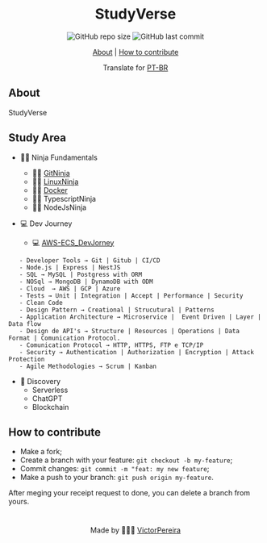 <h1 align = "center">StudyVerse</h1>

<div align="center">
   <img alt="GitHub repo size" src="https://img.shields.io/github/repo-size/victorpereiira/StudyVerse">
   <img alt="GitHub last commit" src="https://img.shields.io/github/last-commit/victorpereiira/StudyVerse">
</div>

<p align = "center">
    <a href="#about">About</a>   |
    <a href="#how-to-contribute">How to contribute</a>
</p>

<!-- <p align = "center">
   <img src="https://user-images.githubusercontent.com/64560823/212745252-a22d645c-6908-418c-806d-7df9b11e8d09.png">
</p> -->

<div align="center">
    Translate for
    <a href="./github/readme_pt-br.md">PT-BR</a>
</div>


## About
StudyVerse

## Study Area
- 🐱‍👤 Ninja Fundamentals
    - 🐱‍👤  [GitNinja](https://github.com/VictorPereiira/GitNinja)
    - 🐱‍👤  [LinuxNinja](https://github.com/VictorPereiira/LinuxNinja)
    - 🐱‍👤  [Docker](https://github.com/VictorPereiira/DockerVerse)
    - 🐱‍👤  TypescriptNinja
    - 🐱‍👤  NodeJsNinja


- 💻 Dev Journey
   - 💻 [AWS-ECS_DevJorney](https://github.com/VictorPereiira/AWS-ECS_DevJorney)

```text
   - Developer Tools → Git | Gitub | CI/CD
   - Node.js | Express | NestJS
   - SQL → MySQL | Postgress with ORM
   - NOSql → MongoDB | DynamoDB with ODM
   - Cloud  → AWS | GCP | Azure
   - Tests → Unit | Integration | Accept | Performance | Security
   - Clean Code
   - Design Pattern → Creational | Strucutural | Patterns
   - Application Architecture → Microservice |  Event Driven | Layer | Data flow
   - Design de API's → Structure | Resources | Operations | Data Format | Comunication Protocol.
   - Comunication Protocol → HTTP, HTTPS, FTP e TCP/IP
   - Security → Authentication | Authorization | Encryption | Attack Protection
   - Agile Methodologies → Scrum | Kanban
```

- 🧭 Discovery
   - Serverless
   - ChatGPT
   - Blockchain


## How to contribute
- Make a fork;
- Create a branch with your feature: `git checkout -b my-feature`;
- Commit changes: `git commit -m "feat: my new feature`;
- Make a push to your branch: `git push origin my-feature`.

<p>After meging your receipt request to done, you can delete a branch from yours.</p>

#
<p align = "center">
    Made by 👨🏾‍💻
    <a href="https://github.com/VictorPereiira">VictorPereira</a>
</p>


